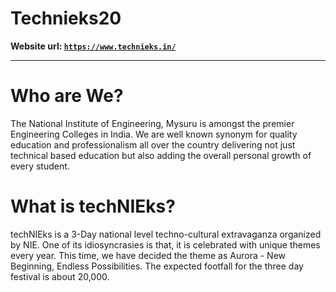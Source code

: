 # Technieks20
**Website url: [`https://www.technieks.in/`](https://www.technieks.in/)**


----------


# Who are We?

The National Institute of Engineering, Mysuru is amongst the premier Engineering
Colleges in India. We are well known synonym for quality education and professionalism
all over the country delivering not just technical based education but also adding
the overall personal growth of every student.

# What is techNIEks?

techNIEks is a 3-Day national level techno-cultural extravaganza organized by NIE. One of its idiosyncrasies is that, it is celebrated with unique themes every year. This time, we have decided the theme as Aurora - New Beginning, Endless Possibilities. The expected footfall for the three day festival is about 20,000.

<!-- # The Website Team:

 - Varun Bheemaiah
 - Shittu Rai K
 - Syed Amir
 - Mrudul Katti

# The Website Volunteers:


# Setting it up!

1. Clone this repository (https://github.com/nie-technieks/technieks19)
2. Add passwords.json and technieks19.json files to the root of downloaded repository
   (Note : These files are already made available in the dedicated whatsapp group)
3. In the console run : pip install -r requirements.txt (To install required dependencies )
4. Finally to run the application locally : python technieks.py

# Hosting:

- The master branch is hosted at (https://technieks.in)
- The dev branch is hosted at (https://beta.technieks.in)
- The event will be live streamed at (https://technieks.in/live) -->
